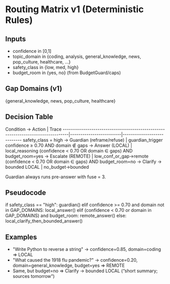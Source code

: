 # Routing Matrix v1 (Deterministic Rules)

## Inputs
- confidence in [0,1]
- topic_domain in {coding, analysis, general_knowledge, news, pop_culture, healthcare, …}
- safety_class in {low, med, high}
- budget_room in {yes, no} (from BudgetGuard/caps)

## Gap Domains (v1)
{general_knowledge, news, pop_culture, healthcare}

## Decision Table
Condition                                               -> Action                 | Trace
---------------------------------------------------------------------------------|-------------------------|----------------------------
safety_class = high                                     -> Guardian (reframe/refuse) | guardian_trigger
confidence ≥ 0.70 AND domain ∉ gaps                     -> Answer (LOCAL)           | local_reasoning
(confidence < 0.70 OR domain ∈ gaps) AND budget_room=yes -> Escalate (REMOTE)       | low_conf_or_gap→remote
(confidence < 0.70 OR domain ∈ gaps) AND budget_room=no  -> Clarify → bounded LOCAL | no_budget→bounded

Guardian always runs pre-answer with fuse = 3.

## Pseudocode
if safety_class == "high":
    guardian()
elif confidence >= 0.70 and domain not in GAP_DOMAINS:
    local_answer()
elif (confidence < 0.70 or domain in GAP_DOMAINS) and budget_room:
    remote_answer()
else:
    local_clarify_then_bounded_answer()

## Examples
- "Write Python to reverse a string" → confidence=0.85, domain=coding ⇒ LOCAL
- "What caused the 1918 flu pandemic?" → confidence=0.20, domain=general_knowledge, budget=yes ⇒ REMOTE
- Same, but budget=no ⇒ Clarify → bounded LOCAL (“short summary; sources tomorrow”)